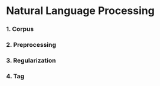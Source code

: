 # Natural Language Processing

### 1. Corpus 

### 2. Preprocessing

### 3. Regularization

### 4. Tag 
